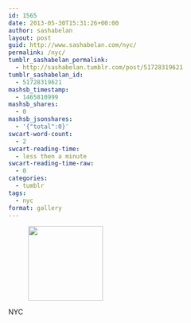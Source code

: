 ```yaml
---
id: 1565
date: 2013-05-30T15:31:26+00:00
author: sashabelan
layout: post
guid: http://www.sashabelan.com/nyc/
permalink: /nyc/
tumblr_sashabelan_permalink:
  - http://sashabelan.tumblr.com/post/51728319621
tumblr_sashabelan_id:
  - 51728319621
mashsb_timestamp:
  - 1465810999
mashsb_shares:
  - 0
mashsb_jsonshares:
  - '{"total":0}'
swcart-word-count:
  - 2
swcart-reading-time:
  - less then a minute
swcart-reading-time-raw:
  - 0
categories:
  - tumblr
tags:
  - nyc
format: gallery
---
```

<div id='gallery-403' class='gallery galleryid-1565 gallery-columns-3 gallery-size-thumbnail'>
  <figure class='gallery-item'> 
  
  <div class='gallery-icon landscape'>
    <a href='http://www.sashabelan.ru/nyc/attachment/1566/'><img width="150" height="150" src="http://www.sashabelan.ru/wp-content/uploads/2013/05/tumblr_mnmb4eegBP1qarj97o1_500-150x150.jpg" class="attachment-thumbnail size-thumbnail" alt="" /></a>
  </div></figure>
</div>

NYC